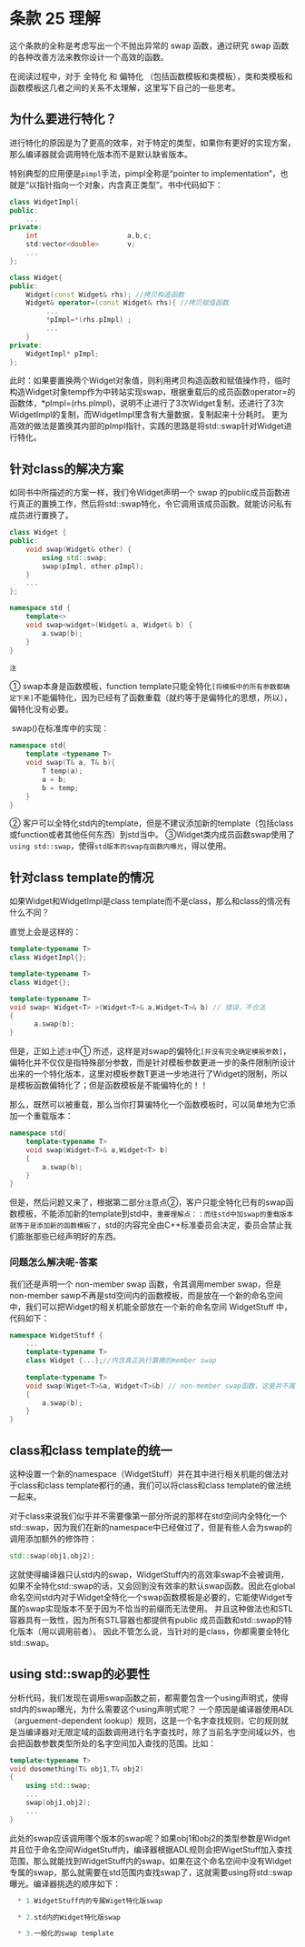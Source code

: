 # 条款 25 理解

这个条款的全称是考虑写出一个不抛出异常的 swap 函数，通过研究 swap 函数的各种改善方法来教你设计一个高效的函数。

在阅读过程中，对于 全特化 和 偏特化 （包括函数模板和类模板），类和类模板和函数模板这几者之间的关系不太理解，这里写下自己的一些思考。

## 为什么要进行特化？

进行特化的原因是为了更高的效率，对于特定的类型，如果你有更好的实现方案，那么编译器就会调用特化版本而不是默认缺省版本。

特别典型的应用便是`pimpl`手法，pimpl全称是“pointer to implementation”，也就是“以指针指向一个对象，内含真正类型”。书中代码如下：

```C++
class WidgetImpl{
public:
    ...
private:
    int                      a,b,c;
    std:vector<double>       v;
    ...
};

class Widget{
public:
    Widget(const Widget& rhs); //拷贝构造函数
    Widget& operator=(const Widget& rhs){ //拷贝赋值函数
         ...
         *pImpl=*(rhs.pImpl) ;
         ...
    }
private:
    WidgetImpl* pImpl;
};
```

此时：如果要置换两个Widget对象值，则利用拷贝构造函数和赋值操作符，临时构造Widget对象temp作为中转站实现swap，根据重载后的成员函数operator=的函数体，*pImpl=(rhs.pImpl)，说明不止进行了3次Widget复制，还进行了3次WidgetImpl的复制，而WidgetImpl里含有大量数据，复制起来十分耗时。
更为高效的做法是置换其内部的pImpl指针，实践的思路是将std::swap针对Widget进行特化。

## 针对class的解决方案

如同书中所描述的方案一样，我们令Widget声明一个 swap 的public成员函数进行真正的置换工作，然后将std::swap特化，令它调用该成员函数。就能访问私有成员进行置换了。

```C++
class Widget {
public: 
    void swap(Widget& other) {
        using std::swap;
        swap(pImpl, other.pImpl);
    }
    ...
};

namespace std {
    template<>
    void swap<widget>(Widget& a, Widget& b) {
        a.swap(b);
    }
}
```

`注`

① swap本身是函数模板，function template只能全特化`[将模板中的所有参数都确定下来]`不能偏特化，因为已经有了函数重载（就约等于是偏特化的思想，所以），偏特化没有必要。

​	swap()在标准库中的实现：

```C++
namespace std{
	template <typename T>
	void swap(T& a, T& b){
		T temp(a);
		a = b;
		b = temp;
	}
}
```



② 客户可以全特化std内的template，但是不建议添加新的template（包括class或function或者其他任何东西）到std当中。
③Widget类内成员函数swap使用了`using std::swap`，使得`std版本的swap在函数内曝光`，得以使用。



## 针对class template的情况

如果Widget和WidgetImpl是class template而不是class，那么和class的情况有什么不同？

直觉上会是这样的：

```C++
template<typename T>
class WidgetImpl{};

template<typename T>
class Widget{};

template<typename T>
void swap< Widget<T> >(Widget<T>& a,Widget<T>& b) // 错误，不合法
{
      a.swap(b);
}

```

但是，正如上述`注`中① 所述，这样是对swap的偏特化`[并没有完全确定模板参数]`，偏特化并不仅仅是指特殊部分参数，而是针对模板参数更进一步的条件限制所设计出来的一个特化版本，这里对模板参数T更进一步地进行了Widget的限制，所以是模板函数偏特化了；但是函数模板是不能偏特化的！！

那么，既然可以被重载，那么当你打算骗特化一个函数模板时，可以简单地为它添加一个重载版本：

```C++
namespace std{
    template<typename T>
    void swap(Widget<T>& a,Widget<T> b)
    {
        a.swap(b);
    }
}
```

但是，然后问题又来了，根据第二部分`注`意点②，客户只能全特化已有的swap函数模板，不能添加新的template到std中，`重要理解点：：而往std中加swap的重载版本就等于是添加新的函数模板了`，std的内容完全由C++标准委员会决定，委员会禁止我们膨胀那些已经声明好的东西。

### 问题怎么解决呢-答案

我们还是声明一个 non-member swap 函数，令其调用member swap，但是non-member sawp不再是std空间内的函数模板，而是放在一个新的命名空间中，我们可以把Widget的相关机能全部放在一个新的命名空间 WidgetStuff 中，代码如下：

```C++
namespace WidgetStuff {
    ... 
    template<typename T>
    class Widget {...};//内含真正执行置换的member swap
    
    template<typename T>
    void swap(Wiget<T>&a, Widget<T>&b) // non-member swap函数，这里并不属于std命名空间
    {
    	a.swap(b);
    }
}
```



## class和class template的统一

这种设置一个新的namespace（WidgetStuff）并在其中进行相关机能的做法对于class和class template都行的通，我们可以将class和class template的做法统一起来。

对于class来说我们似乎并不需要像第一部分所说的那样在std空间内全特化一个std::swap，因为我们在新的namespace中已经做过了，但是有些人会为swap的调用添加额外的修饰符：

```C++
std::swap(obj1,obj2);
```


这就使得编译器只认std内的swap，WidgetStuff内的高效率swap不会被调用，如果不全特化std::swap的话，又会回到没有效率的默认swap函数。因此在global命名空间std内对于Widget全特化一个swap函数模板是必要的，它能使Widget专属的swap实现版本不至于因为不恰当的前缀而无法使用。
并且这种做法也和STL容器具有一致性，因为所有STL容器也都提供有public 成员函数和std::swap的特化版本（用以调用前者）。
因此不管怎么说，当针对的是class，你都需要全特化std::swap。



## using std::swap的必要性

分析代码，我们发现在调用swap函数之前，都需要包含一个using声明式，使得std内的swap曝光，为什么需要这个using声明式呢？
一个原因是编译器使用ADL（arguement-dependent lookup）规则，这是一个名字查找规则，它的规则就是当编译器对无限定域的函数调用进行名字查找时，除了当前名字空间域以外，也会把函数参数类型所处的名字空间加入查找的范围。比如：

```C++
template<typename T>
void dosomething(T& obj1,T& obj2)
{
    using std::swap;
    ... 
    swap(obj1,obj2);
    ...
}
```


此处的swap应该调用哪个版本的swap呢？如果obj1和obj2的类型参数是Widget并且位于命名空间WidgetStuff内，编译器根据ADL规则会把WigetStuff加入查找范围，那么就能找到WidgetStuff内的swap，如果在这个命名空间中没有Widget专属的swap，那么就需要在std范围内查找swap了，这就需要using将std::swap曝光。编译器挑选的顺序如下：

```swift
  * 1.WidgetStuff内的专属Wiget特化版swap

  * 2.std内的Widget特化版swap

  * 3.一般化的swap template
```

  
